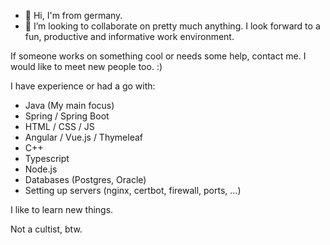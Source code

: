 - 👋 Hi, I'm from germany.
- 💞️ I’m looking to collaborate on pretty much anything. I look forward to a fun, productive and informative work environment.

If someone works on something cool or needs some help, contact me. I would like to meet new people too. :)

I have experience or had a go with:
- Java (My main focus)
- Spring / Spring Boot
- HTML / CSS / JS
- Angular / Vue.js / Thymeleaf
- C++
- Typescript
- Node.js
- Databases (Postgres, Oracle)
- Setting up servers (nginx, certbot, firewall, ports, ...)

I like to learn new things.

Not a cultist, btw.

<!---
Kumomie/Kumomie is a ✨ special ✨ repository because its `README.md` (this file) appears on your GitHub profile.
You can click the Preview link to take a look at your changes.
--->
